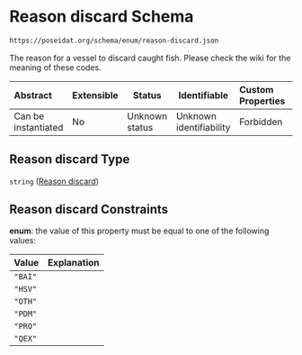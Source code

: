 # Reason discard Schema

```txt
https://poseidat.org/schema/enum/reason-discard.json
```

The reason for a vessel to discard caught fish. Please check the wiki for the meaning of these codes.


| Abstract            | Extensible | Status         | Identifiable            | Custom Properties | Additional Properties | Access Restrictions | Defined In                                                                     |
| :------------------ | ---------- | -------------- | ----------------------- | :---------------- | --------------------- | ------------------- | ------------------------------------------------------------------------------ |
| Can be instantiated | No         | Unknown status | Unknown identifiability | Forbidden         | Allowed               | none                | [reason-discard.json](schemas/enum/reason-discard.json "open original schema") |

## Reason discard Type

`string` ([Reason discard](reason-discard.md))

## Reason discard Constraints

**enum**: the value of this property must be equal to one of the following values:

| Value   | Explanation |
| :------ | ----------- |
| `"BAI"` |             |
| `"HSV"` |             |
| `"OTH"` |             |
| `"PDM"` |             |
| `"PRO"` |             |
| `"QEX"` |             |
